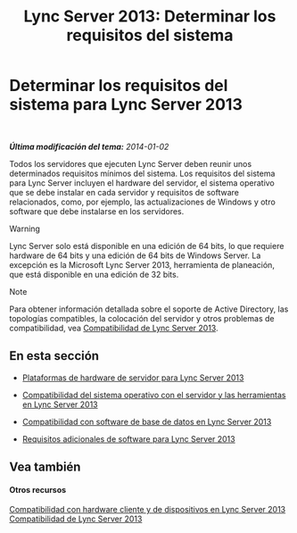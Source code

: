 ﻿---
title: 'Lync Server 2013: Determinar los requisitos del sistema'
TOCTitle: Determinar los requisitos del sistema
ms:assetid: 620e81e2-42df-4eda-8498-bd56a14aa0e1
ms:mtpsurl: https://technet.microsoft.com/es-es/library/Gg398438(v=OCS.15)
ms:contentKeyID: 48275448
ms.date: 01/07/2017
mtps_version: v=OCS.15
ms.translationtype: HT
---

# Determinar los requisitos del sistema para Lync Server 2013

 

_**Última modificación del tema:** 2014-01-02_

Todos los servidores que ejecuten Lync Server deben reunir unos determinados requisitos mínimos del sistema. Los requisitos del sistema para Lync Server incluyen el hardware del servidor, el sistema operativo que se debe instalar en cada servidor y requisitos de software relacionados, como, por ejemplo, las actualizaciones de Windows y otro software que debe instalarse en los servidores.

> [!WARNING]  
> Lync Server solo está disponible en una edición de 64 bits, lo que requiere hardware de 64 bits y una edición de 64 bits de Windows Server. La excepción es la Microsoft Lync Server 2013, herramienta de planeación, que está disponible en una edición de 32 bits.




> [!NOTE]
> Para obtener información detallada sobre el soporte de Active Directory, las topologías compatibles, la colocación del servidor y otros problemas de compatibilidad, vea <A href="lync-server-2013-supportability.md">Compatibilidad de Lync Server 2013</A>.



## En esta sección

  - [Plataformas de hardware de servidor para Lync Server 2013](lync-server-2013-server-hardware-platforms.md)

  - [Compatibilidad del sistema operativo con el servidor y las herramientas en Lync Server 2013](lync-server-2013-server-and-tools-operating-system-support.md)

  - [Compatibilidad con software de base de datos en Lync Server 2013](lync-server-2013-database-software-support.md)

  - [Requisitos adicionales de software para Lync Server 2013](lync-server-2013-additional-software-requirements.md)

## Vea también

#### Otros recursos

[Compatibilidad con hardware cliente y de dispositivos en Lync Server 2013](lync-server-2013-client-and-device-hardware-support.md)  
[Compatibilidad de Lync Server 2013](lync-server-2013-supportability.md)

